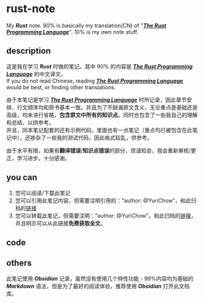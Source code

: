 # rust-note
My ***Rust*** note. 90% is basically my translation(CN) of "[***The Rust Programming Language***](https://doc.rust-lang.org/book/title-page.html)". 10% is my own note stuff.

## description
这是我在学习 ***Rust*** 时做的笔记。其中 90% 的内容是 [***The Rust Programming Language***](https://doc.rust-lang.org/book/title-page.html) 的中文译文。   
If you do not read Chinese, reading [***The Rust Programming Language***](https://doc.rust-lang.org/book/title-page.html) would be best, or finding other translations.      

由于本笔记是学习 [***The Rust Programming Language***](https://doc.rust-lang.org/book/title-page.html) 时所记录，因此章节安排、行文顺序均和原书基本一致。并且为了不缺漏原文含义，无论重点是基础还是高级，均未进行省略，**包含原文中所有的知识点**。同时也包含了一些我自己的理解和总结，以供参考。      
并且，同本笔记配套的还有示例代码，里面也有一点笔记（重点均已被包含在此笔记中），还掺杂了一些我的测试代码，因此格式较乱，供参考。      

由于水平有限，如果有**翻译错误**/**知识点错误**的部分，烦请知会，我会重新审核/更正，学习进步。十分感谢。

## you can
1. 您可以阅读/下载此笔记
2. 您可以引用此笔记内容，但需要注明引用的：“author: @YuriChow”，和此归档的[链接](https://github.com/YuriChow/rust-note)
3. 您可以转载此笔记，但需要注明：“author: @YuriChow”，和此归档的[链接](https://github.com/YuriChow/rust-note)，并且明示可以从此链接**免费获取全文**。

## code


## others
此笔记使用 ***Obsidian*** 记录，虽然没有使用几个特性功能 - 99%内容均为基础的 ***Markdown*** 语法，但是为了最好的阅读体验，推荐使用 ***Obsidian*** 打开此文档库。
